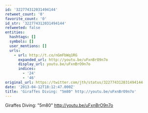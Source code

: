 ```yaml
---
id: '322774312031494144'
retweet_count: '0'
favorite_count: '0'
id_str: '322774312031494144'
retweeted: false
entities:
  hashtags: []
  symbols: []
  user_mentions: []
  urls:
    - url: http://t.co/nGmFbWq1RG
      expanded_url: http://youtu.be/uFxnBrO9n7o
      display_url: youtu.be/uFxnBrO9n7o
      indices:
        - '24'
        - '46'
original_url: https://twitter.com/jth/status/322774312031494144
date: '2013-04-12T18:12:47.000Z'
title: 'Giraffes Diving: "5m80" http://youtu.be/uFxnBrO9n7o'
---
```


Giraffes Diving: "5m80" http://youtu.be/uFxnBrO9n7o
